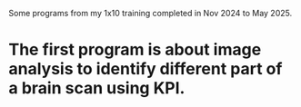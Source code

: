 Some programs from my 1x10 training completed in Nov 2024 to May 2025.
# The first program is about image analysis to identify different part of a brain scan using KPI.
